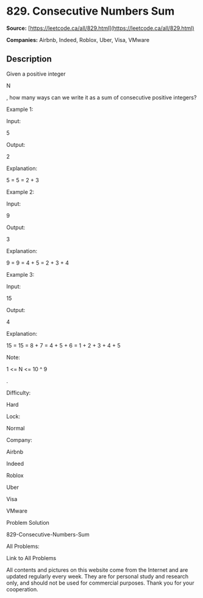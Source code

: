 # 829. Consecutive Numbers Sum

**Source:** [https://leetcode.ca/all/829.html](https://leetcode.ca/all/829.html)

**Companies:** Airbnb, Indeed, Roblox, Uber, Visa, VMware

## Description

Given a positive integer

N

, how many ways can we write it as a sum of consecutive
        positive integers?

Example 1:

Input:

5

Output:

2

Explanation:

5 = 5 = 2 + 3

Example 2:

Input:

9

Output:

3

Explanation:

9 = 9 = 4 + 5 = 2 + 3 + 4

Example 3:

Input:

15

Output:

4

Explanation:

15 = 15 = 8 + 7 = 4 + 5 + 6 = 1 + 2 + 3 + 4 + 5

Note:

1 <= N <= 10 ^ 9

.

Difficulty:

Hard

Lock:

Normal

Company:

Airbnb

Indeed

Roblox

Uber

Visa

VMware

Problem Solution

829-Consecutive-Numbers-Sum

All Problems:

Link to All Problems

All contents and pictures on this website come from the Internet and are updated regularly every week. They are for personal study and research only, and should not be used for commercial purposes. Thank you for your cooperation.

